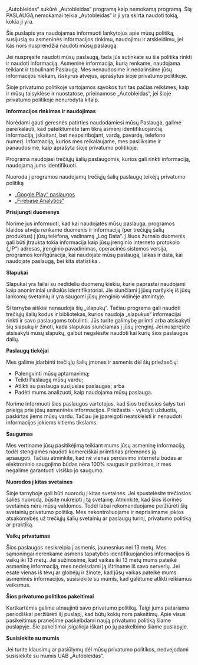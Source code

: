 „Autobleidas“ sukūrė „Autobleidas“ programą kaip nemokamą programą. Šią PASLAUGĄ nemokamai teikia „Autobleidas“ ir ji yra skirta naudoti tokią, kokia ji yra.

Šis puslapis yra naudojamas informuoti lankytojus apie mūsų politiką, susijusią su asmeninės informacijos rinkimu, naudojimu ir atskleidimu, jei kas nors nusprendžia naudoti mūsų paslaugą.

Jei nuspręsite naudoti mūsų paslaugą, tada jūs sutinkate su šia politika rinkti ir naudoti informaciją. Asmeninė informacija, kurią renkame, naudojama teikiant ir tobulinant Paslaugą. Mes nenaudosime ir nedalinsime jūsų informacijos niekam, išskyrus atvejus, aprašytus šioje privatumo politikoje.

Šioje privatumo politikoje vartojamos sąvokos turi tas pačias reikšmes, kaip ir mūsų taisyklėse ir nuostatose, prieinamose „Autobleidas“, jei šioje privatumo politikoje nenurodyta kitaip.

**Informacijos rinkimas ir naudojimas**

Norėdami gauti geresnės patirties naudodamiesi mūsų Paslauga, galime pareikalauti, kad pateiktumėte tam tikrą asmenį identifikuojančią informaciją, įskaitant, bet neapsiribojant, vardą, pavardę, telefono numerį. Informaciją, kurios mes reikalaujame, mes pasiliksime ir panaudosime, kaip aprašyta šioje privatumo politikoje.

Programa naudojasi trečiųjų šalių paslaugomis, kurios gali rinkti informaciją, naudojamą jums identifikuoti.

Nuoroda į programos naudojamų trečiųjų šalių paslaugų teikėjų privatumo politiką

- [„Google Play“ paslaugos](https://www.google.com/policies/privacy/)
- [„Firebase Analytics“](https://firebase.google.com/policies/analytics)

**Prisijungti duomenys**

Norime jus informuoti, kad kai naudojatės mūsų paslauga, programos klaidos atveju renkame duomenis ir informaciją (per trečiųjų šalių produktus) į jūsų telefoną, vadinamą „Log Data“. Į šiuos žurnalo duomenis gali būti įtraukta tokia informacija kaip jūsų įrenginio interneto protokolo („IP“) adresas, įrenginio pavadinimas, operacinės sistemos versija, programos konfigūracija, kai naudojate mūsų paslaugą, laikas ir data, kai naudojate paslaugą, bei kita statistika .

**Slapukai**

Slapukai yra failai su nedideliu duomenų kiekiu, kurie paprastai naudojami kaip anoniminiai unikalūs identifikatoriai. Jie siunčiami į jūsų naršyklę iš jūsų lankomų svetainių ir yra saugomi jūsų įrenginio vidinėje atmintyje.

Ši tarnyba aiškiai nenaudoja šių „slapukų“. Tačiau programa gali naudoti trečiųjų šalių kodus ir bibliotekas, kurios naudoja „slapukus“ informacijai rinkti ir savo paslaugoms tobulinti. Jūs turite galimybę priimti arba atsisakyti šių slapukų ir žinoti, kada slapukas siunčiamas į jūsų įrenginį. Jei nuspręsite atsisakyti mūsų slapukų, galbūt negalėsite naudoti kai kurių šios paslaugos dalių.

**Paslaugų tiekėjai**

Mes galime įdarbinti trečiųjų šalių įmones ir asmenis dėl šių priežasčių:

- Palengvinti mūsų aptarnavimą;
- Teikti Paslaugą mūsų vardu;
- Atlikti su paslauga susijusias paslaugas; arba
- Padėti mums analizuoti, kaip naudojama mūsų paslauga.

Norime informuoti šios paslaugos vartotojus, kad šios trečiosios šalys turi prieigą prie jūsų asmeninės informacijos. Priežastis - vykdyti užduotis, paskirtas jiems mūsų vardu. Tačiau jie įpareigoti neatskleisti ir nenaudoti informacijos jokiems kitiems tikslams.

**Saugumas**

Mes vertiname jūsų pasitikėjimą teikiant mums jūsų asmeninę informaciją, todėl stengiamės naudoti komerciškai priimtinas priemones ją apsaugoti. Tačiau atminkite, kad nė vienas perdavimo internetu būdas ar elektroninio saugojimo būdas nėra 100% saugus ir patikimas, ir mes negalime garantuoti visiško jo saugumo.

**Nuorodos į kitas svetaines**

Šioje tarnyboje gali būti nuorodų į kitas svetaines. Jei spustelėsite trečiosios šalies nuorodą, būsite nukreipti į tą svetainę. Atminkite, kad šios išorinės svetainės nėra mūsų valdomos. Todėl labai rekomenduojame peržiūrėti šių svetainių privatumo politiką. Mes nekontroliuojame ir neprisiimame jokios atsakomybės už trečiųjų šalių svetainių ar paslaugų turinį, privatumo politiką ar praktiką.

**Vaikų privatumas**

Šios paslaugos nesikreipia į asmenis, jaunesnius nei 13 metų. Mes sąmoningai nerenkame asmens tapatybės identifikuojančios informacijos iš vaikų iki 13 metų. Jei sužinosime, kad vaikas iki 13 metų mums pateikė asmeninę informaciją, mes nedelsdami ją ištriname iš savo serverių. Jei esate vienas iš tėvų ar globėjų ir žinote, kad jūsų vaikas pateikė mums asmeninės informacijos, susisiekite su mumis, kad galėtume atlikti reikiamus veiksmus.

**Šios privatumo politikos pakeitimai**

Kartkartėmis galime atnaujinti savo privatumo politiką. Taigi jums patariama periodiškai peržiūrėti šį puslapį, kad būtų kokių nors pakeitimų. Apie visus pasikeitimus pranešime paskelbdami naują privatumo politiką šiame puslapyje. Šie pakeitimai įsigalioja iškart po jų paskelbimo šiame puslapyje.

**Susisiekite su mumis**

Jei turite klausimų ar pasiūlymų dėl mūsų privatumo politikos, nedvejodami susisiekite su mumis UAB „Autobleidas“.

